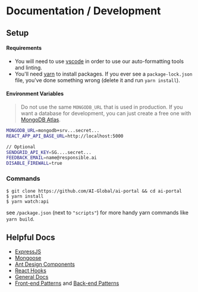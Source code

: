 # Documentation / Development

## Setup

#### Requirements

- You will need to use [vscode](https://code.visualstudio.com/) in order to use our auto-formatting tools and linting.
- You'll need [yarn](https://classic.yarnpkg.com/en/docs/install/) to install packages. If you ever see a `package-lock.json` file, you've done something wrong (delete it and run `yarn install`).

#### Environment Variables

> Do not use the same `MONGODB_URL` that is used in production. If you want a database for development, you can just create a free one with [MongoDB Atlas](https://www.mongodb.com/cloud/atlas).

```bash
MONGODB_URL=mongodb+srv...secret...
REACT_APP_API_BASE_URL=http://localhost:5000

// Optional
SENDGRID_API_KEY=SG....secret...
FEEDBACK_EMAIL=name@responsible.ai
DISABLE_FIREWALL=true
```

### Commands

```
$ git clone https://github.com/AI-Global/ai-portal && cd ai-portal
$ yarn install
$ yarn watch:api
```

see `/package.json` (next to `"scripts"`) for more handy yarn commands like `yarn build`.

## Helpful Docs

- [ExpressJS](https://expressjs.com/en/5x/api.html)
- [Mongoose](https://mongoosejs.com/docs/guide.html)
- [Ant Design Components](https://ant.design/components/overview/)
- [React Hooks](https://reactjs.org/docs/hooks-intro.html)
- [General Docs](https://github.com/AI-Global/ai-portal/blob/master/docs/general.md)
- [Front-end Patterns](https://github.com/AI-Global/ai-portal/blob/master/docs/fe-patterns.md) and [Back-end Patterns](https://github.com/AI-Global/ai-portal/blob/master/docs/be-patterns.md)
